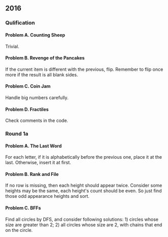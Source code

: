 ## 2016

### Qulification

#### Problem A. Counting Sheep

Trivial.

#### Problem B. Revenge of the Pancakes

If the current item is different with the previous, flip. Remember to flip once more if the result is all blank sides.

#### Problem C. Coin Jam

Handle big numbers carefully.

#### Problem D. Fractiles

Check comments in the code.

### Round 1a

#### Problem A. The Last Word

For each letter, if it is alphabetically before the previous one, place it at the last. Otherwise, insert it at first.

#### Problem B. Rank and File

If no row is missing, then each height should appear twice. Consider some heights may be the same, each height's count should be even. So just find those odd appearance heights and sort.

#### Problem C. BFFs

Find all circles by DFS, and consider following solutions: 1) circles whose size are greater than 2; 2) all circles whose size are 2, with chains that end on the circle.
